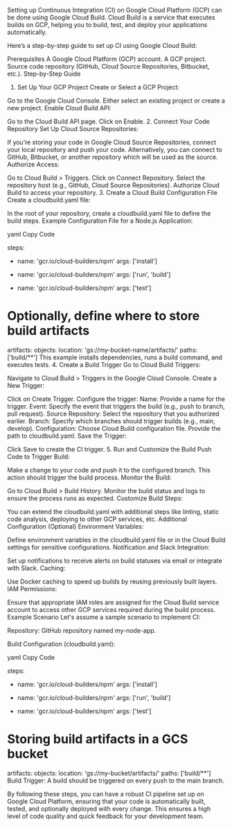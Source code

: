 Setting up Continuous Integration (CI) on Google Cloud Platform (GCP) can be done using Google Cloud Build. Cloud Build is a service that executes builds on GCP, helping you to build, test, and deploy your applications automatically.

Here’s a step-by-step guide to set up CI using Google Cloud Build:

Prerequisites
A Google Cloud Platform (GCP) account.
A GCP project.
Source code repository (GitHub, Cloud Source Repositories, Bitbucket, etc.).
Step-by-Step Guide
1. Set Up Your GCP Project
Create or Select a GCP Project:

Go to the Google Cloud Console.
Either select an existing project or create a new project.
Enable Cloud Build API:

Go to the Cloud Build API page.
Click on Enable.
2. Connect Your Code Repository
Set Up Cloud Source Repositories:

If you’re storing your code in Google Cloud Source Repositories, connect your local repository and push your code.
Alternatively, you can connect to GitHub, Bitbucket, or another repository which will be used as the source.
Authorize Access:

Go to Cloud Build > Triggers.
Click on Connect Repository.
Select the repository host (e.g., GitHub, Cloud Source Repositories).
Authorize Cloud Build to access your repository.
3. Create a Cloud Build Configuration File
Create a cloudbuild.yaml file:

In the root of your repository, create a cloudbuild.yaml file to define the build steps.
Example Configuration File for a Node.js Application:

yaml
Copy Code


steps:
- name: 'gcr.io/cloud-builders/npm'
  args: ['install']

- name: 'gcr.io/cloud-builders/npm'
  args: ['run', 'build']

- name: 'gcr.io/cloud-builders/npm'
  args: ['test']

# Optionally, define where to store build artifacts
artifacts:
  objects:
    location: 'gs://my-bucket-name/artifacts/'
    paths: ['build/**']
This example installs dependencies, runs a build command, and executes tests.
4. Create a Build Trigger
Go to Cloud Build Triggers:

Navigate to Cloud Build > Triggers in the Google Cloud Console.
Create a New Trigger:

Click on Create Trigger.
Configure the trigger:
Name: Provide a name for the trigger.
Event: Specify the event that triggers the build (e.g., push to branch, pull request).
Source Repository: Select the repository that you authorized earlier.
Branch: Specify which branches should trigger builds (e.g., main, develop).
Configuration:
Choose Cloud Build configuration file.
Provide the path to cloudbuild.yaml.
Save the Trigger:

Click Save to create the CI trigger.
5. Run and Customize the Build
Push Code to Trigger Build:

Make a change to your code and push it to the configured branch.
This action should trigger the build process.
Monitor the Build:

Go to Cloud Build > Build History.
Monitor the build status and logs to ensure the process runs as expected.
Customize Build Steps:

You can extend the cloudbuild.yaml with additional steps like linting, static code analysis, deploying to other GCP services, etc.
Additional Configuration (Optional)
Environment Variables:

Define environment variables in the cloudbuild.yaml file or in the Cloud Build settings for sensitive configurations.
Notification and Slack Integration:

Set up notifications to receive alerts on build statuses via email or integrate with Slack.
Caching:

Use Docker caching to speed up builds by reusing previously built layers.
IAM Permissions:

Ensure that appropriate IAM roles are assigned for the Cloud Build service account to access other GCP services required during the build process.
Example Scenario
Let's assume a sample scenario to implement CI:

Repository: GitHub repository named my-node-app.

Build Configuration (cloudbuild.yaml):

yaml
Copy Code


steps:
- name: 'gcr.io/cloud-builders/npm'
  args: ['install']

- name: 'gcr.io/cloud-builders/npm'
  args: ['run', 'build']

- name: 'gcr.io/cloud-builders/npm'
  args: ['test']

# Storing build artifacts in a GCS bucket
artifacts:
  objects:
    location: 'gs://my-bucket/artifacts/'
    paths: ['build/**']
Build Trigger: A build should be triggered on every push to the main branch.

By following these steps, you can have a robust CI pipeline set up on Google Cloud Platform, ensuring that your code is automatically built, tested, and optionally deployed with every change. This ensures a high level of code quality and quick feedback for your development team.



